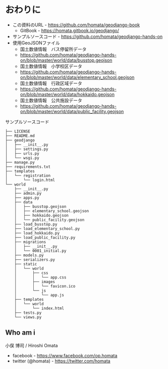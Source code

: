# おわりに

* この資料のURL - https://github.com/homata/geodjango-book
    - GitBook - https://homata.gitbook.io/geodjango/
* サンプルソースコード - https://github.com/homata/geodjango-hands-on
* 使用GeoJSONファイル
    - 国土数値情報　バス停留所データ 
    - https://github.com/homata/geodjango-hands-on/blob/master/world/data/busstop.geojson
    - 国土数値情報　小学校区データ 
    - https://github.com/homata/geodjango-hands-on/blob/master/world/data/elementary_school.geojson
    - 国土数値情報　行政区域データ 
    - https://github.com/homata/geodjango-hands-on/blob/master/world/data/hokkaido.geojson
    - 国土数値情報　公共施設データ 
    - https://github.com/homata/geodjango-hands-on/blob/master/world/data/public_facility.geojson

サンプルソースコード
```
├── LICENSE
├── README.md
├── geodjango
│   ├── __init__.py
│   ├── settings.py
│   ├── urls.py
│   └── wsgi.py
├── manage.py
├── requirements.txt
├── templates
│   └── registration
│       └── login.html
└── world
    ├── __init__.py
    ├── admin.py
    ├── apps.py
    ├── data
    │   ├── busstop.geojson
    │   ├── elementary_school.geojson
    │   ├── hokkaido.geojson
    │   └── public_facility.geojson
    ├── load_busstop.py
    ├── load_elementary_school.py
    ├── load_hokkaido.py
    ├── load_public_facility.py
    ├── migrations
    │   ├── __init__.py
    │   └── 0001_initial.py
    ├── models.py
    ├── serializers.py
    ├── static
    │   └── world
    │       ├── css
    │       │   └── app.css
    │       ├── images
    │       │   └── favicon.ico
    │       └── js
    │           └── app.js
    ├── templates
    │   └── world
    │       └── index.html
    ├── tests.py
    └── views.py
```

## Who am i
小俣 博司 / Hiroshi Omata
* facebook - https://www.facebook.com/op.homata
* twitter (@homata) - https://twitter.com/homata
